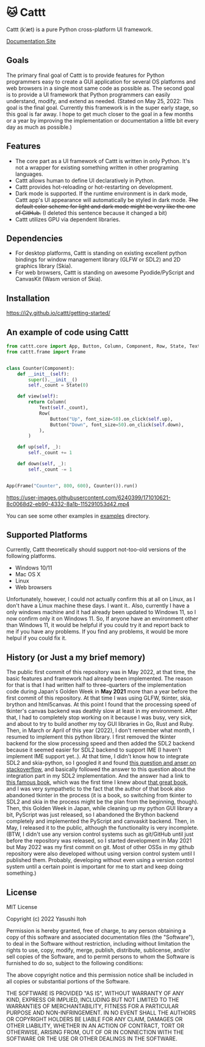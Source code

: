 # :cat: Cattt
Cattt (kˈæt) is a pure Python cross-platform UI framework.

[Documentation Site](https://i2y.github.io/cattt)

## Goals
The primary final goal of Cattt is to provide features for Python programmers easy to create a GUI application for several OS platforms and web browsers in a single most same code as possible as. The second goal is to provide a UI framework that Python programmers can easily understand, modify, and extend as needed.
(Stated on May 25, 2022: This goal is the final goal. Currently this framework is in the super early stage, so this goal is far away. I hope to get much closer to the goal in a few months or a year by improving the implementation or documentation a little bit every day as much as possible.)

## Features
- The core part as a UI framework of Cattt is written in only Python. It's not a wrapper for existing something written in other programing languages.
- Cattt allows human to define UI declaratively in Python.
- Cattt provides hot-reloading or hot-restarting on development.
- Dark mode is supported. If the runtime environment is in dark mode, Cattt app's UI appearance will automatically be styled in dark mode. ~~The default color scheme for light and dark mode might be very like the one of GitHub.~~ (I deleted this sentence because it changed a bit)
- Cattt utilizes GPU via dependent libraries.

## Dependencies
- For desktop platforms, Cattt is standing on existing excellent python bindings for window management library (GLFW or SDL2) and 2D graphics library (Skia).
- For web browsers, Cattt is standing on awesome Pyodide/PyScript and CanvasKit (Wasm version of Skia).

## Installation
https://i2y.github.io/cattt/getting-started/

## An example of code using Cattt
```python
from cattt.core import App, Button, Column, Component, Row, State, Text
from cattt.frame import Frame


class Counter(Component):
    def __init__(self):
        super().__init__()
        self._count = State(0)

    def view(self):
        return Column(
            Text(self._count),
            Row(
                Button("Up", font_size=50).on_click(self.up),
                Button("Down", font_size=50).on_click(self.down),
            ),
        )

    def up(self, _):
        self._count += 1

    def down(self, _):
        self._count -= 1


App(Frame("Counter", 800, 600), Counter()).run()
```

https://user-images.githubusercontent.com/6240399/171010621-8c0068d2-eb90-4332-8a1b-115291053d42.mp4

You can see some other examples in [examples](examples) directory.

## Supported Platforms
Currently, Cattt theoretically should support not-too-old versions of the following platforms.

- Windows 10/11
- Mac OS X
- Linux
- Web browsers

Unfortunately, however, I could not actually confirm this at all on Linux, as I don't have a Linux machine these days. I want it..
Also, currently I have a only windows machine and it had already been updated to Windows 11, so I now confirm only it on Windows 11.
So, If anyone have an environment other than Windows 11, it would be helpful if you could try it and report back to me if you have any problems. If you find any problems, it would be more helpul if you could fix it.


## History (or Just a my brief memory)
The public first commit of this repository was in May 2022, at that time, the basic features and framework had already been implemented. The reason for that is that I had written half to three-quarters of the implementation code during Japan's Golden Week in **May 2021** more than a year before the first commit of this repository. At that time I was using GLFW, tkinter, skia, brython and html5canvas. At this point I found that the processing speed of tkinter's canvas backend was deathly slow at least in my environment. After that, I had to completely stop working on it because I was busy, very sick, and about to try to build another my toy GUI libraries in Go, Rust and Ruby. Then, in March or April of this year (2022), I don't remember what month, I resumed to implement this python library. I first removed the tkinter backend for the slow processing speed and then added the SDL2 backend because it seemed easier for SDL2 backend to support IME (I haven't implement IME support yet..). At that time, I didn't know how to integrate SDL2 and skia-python, so I googled it and found [this question and anser on stackoverflow](https://stackoverflow.com/questions/70661115/how-to-embed-skia-python-surface-inside-pysdl2), and basically followed the answer to this question about the integration part in my SDL2 implementation. And the answer had a link to [this famous book](https://browser.engineering/), which was the first time I knew about [that great book](https://browser.engineering/), and I was very sympathetic to the fact that the author of that book also abandoned tkinter in the process (it is a book, so switching from tkinter to SDL2 and skia in the process might be the plan from the beginning, though). Then, this Golden Week in Japan, while cleaning up my python GUI library a bit, PyScript was just released, so I abandoned the Brython backend completely and implemented the PyScript and canvaskit backend. Then, in May, I released it to the public, although the functionality is very incomplete. (BTW, I didn't use any version control systems such as git/GitHub until just before the repository was released, so I started development in May 2021 but May 2022 was my first commit on git. Most of other OSSs in my github repository were also developed without using version control system until I published them. Probably, developing without even using a version control system until a certain point is important for me to start and keep doing something.)

## License
MIT License

Copyright (c) 2022 Yasushi Itoh

Permission is hereby granted, free of charge, to any person obtaining a copy of this software and associated documentation files (the "Software"), to deal in the Software without restriction, including without limitation the rights to use, copy, modify, merge, publish, distribute, sublicense, and/or sell copies of the Software, and to permit persons to whom the Software is furnished to do so, subject to the following conditions:

The above copyright notice and this permission notice shall be included in all copies or substantial portions of the Software.

THE SOFTWARE IS PROVIDED "AS IS", WITHOUT WARRANTY OF ANY KIND, EXPRESS OR IMPLIED, INCLUDING BUT NOT LIMITED TO THE WARRANTIES OF MERCHANTABILITY, FITNESS FOR A PARTICULAR PURPOSE AND NON-INFRINGEMENT. IN NO EVENT SHALL THE AUTHORS OR COPYRIGHT HOLDERS BE LIABLE FOR ANY CLAIM, DAMAGES OR OTHER LIABILITY, WHETHER IN AN ACTION OF CONTRACT, TORT OR OTHERWISE, ARISING FROM, OUT OF OR IN CONNECTION WITH THE SOFTWARE OR THE USE OR OTHER DEALINGS IN THE SOFTWARE.
